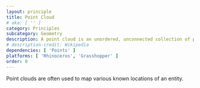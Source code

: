 ```yaml
---
layout: principle
title: Point Cloud
# aka: [ '' ]
category: Principles
subcategory: Geometry
description: A point cloud is an unordered, unconnected collection of points.
# description-credit: Wikipedia
dependencies: [ 'Points' ]
platforms: [ 'Rhinoceros', 'Grasshopper' ]
order: 0
---
```

Point clouds are often used to map various known locations of an entity.